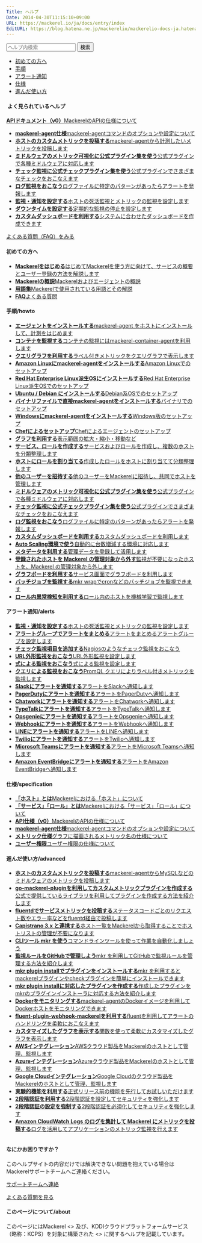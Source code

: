```yaml
---
Title: ヘルプ
Date: 2014-04-30T11:15:10+09:00
URL: https://mackerel.io/ja/docs/entry/index
EditURL: https://blog.hatena.ne.jp/mackerelio/mackerelio-docs-ja.hatenablog.mackerel.io/atom/entry/12921228815722966530
---
```


<div id="help-top-entry">

  <div class="hatena-module-search-box">
    <form class="search-form" role="search" action="https://mackerel.io/ja/docs/search" method="get">
      <input type="text" name="q" class="search-module-input" value="" placeholder="ヘルプ内検索" required="">
      <input type="submit" value="検索" class="search-module-button">
    </form>
  </div>

<ul id="internal-links">
  <li><a href="#first-steps">初めての方へ</a></li>
  <li><a href="#howto">手順</a></li>
  <li><a href="#alerts">アラート通知</a></li>
  <li><a href="#specifications">仕様</a></li>
  <li><a href="#advanced">進んだ使い方</a></li>
</ul>

<div id="hot-entries">
  <h4><img src="/assets/images/blog/star.png" alt=""> <span>よく見られているヘルプ</span></h4>
  <div>
    <p id="help-api-links">
      <a href="https://mackerel.io/ja/api-docs/"><i class="icon-api"></i><strong>APIドキュメント（v0）</strong><span>MackerelのAPIの仕様について</span></a>
    </p>
    <ul>
      <li><a href="https://mackerel.io/ja/docs/entry/spec/agent"><strong>mackerel-agent仕様</strong><span>mackerel-agentコマンドのオプションや設定について</span></a></li>
      <li><a href="https://mackerel.io/ja/docs/entry/advanced/custom-metrics"><strong>ホストのカスタムメトリックを投稿する</strong><span>mackerel-agentから計測したいメトリックを投稿します</span></a></li>
      <li><a href="https://mackerel.io/ja/docs/entry/howto/mackerel-agent-plugins"><strong>ミドルウェアのメトリック可視化に公式プラグイン集を使う</strong><span>公式プラグインで各種ミドルウェアに対応します</span></a></li>
      <li><a href="https://mackerel.io/ja/docs/entry/howto/mackerel-check-plugins"><strong>チェック監視に公式チェックプラグイン集を使う</strong><span>公式プラグインでさまざまなチェックをおこなえます</span></a></li>
      <li><a href="https://mackerel.io/ja/docs/entry/howto/check/log"><strong>ログ監視をおこなう</strong><span>ログファイルに特定のパターンがあったらアラートを発報します</span></a></li>
      <li><a href="https://mackerel.io/ja/docs/entry/howto/alerts"><strong>監視・通知を設定する</strong><span>ホストの死活監視とメトリックの監視を設定します</span></a></li>
      <li><a href="https://mackerel.io/ja/docs/entry/howto/downtimes"><strong>ダウンタイムを設定する</strong><span>定期的な監視の停止を設定します</span></a></li>
      <li><a href="https://mackerel.io/ja/docs/entry/howto/dashboard"><strong>カスタムダッシュボードを利用する</strong><span>システムに合わせたダッシュボードを作成できます</span></a></li>
    </ul>
  </div>
  <p id="link-faq"><a href="https://support.mackerel.io/hc/ja">よくある質問（FAQ）をみる</a></p>
</div>

<div id="docs-list">

<section id="section-newbie">
<div id="first-steps" class="fragment"></div>
<h4>初めての方へ</h4>
<ul>
    <li><a href="https://mackerel.io/ja/docs/entry/getting-started"><strong>Mackerelをはじめる</strong><span>はじめてMackerelを使う方に向けて、サービスの概要とユーザー登録の方法を解説します</span></a></li>
    <li><a href="https://mackerel.io/ja/docs/entry/overview"><strong>Mackerelの概説</strong><span>Mackerelおよびエージェントの概説</span></a></li>
    <li><a href="https://mackerel.io/ja/docs/entry/glossary"><strong>用語集</strong><span>Mackerelで使用されている用語とその解説</span></a></li>
    <li><a href="https://support.mackerel.io/hc/ja"><strong>FAQ</strong><span>よくある質問</span></a></li>
</ul>
</section>

<section id="section-howto">
<div id="howto" class="fragment"></div>
<h4>手順/howto</h4>
<ul>
    <li><a href="https://mackerel.io/ja/docs/entry/howto/install-agent"><strong>エージェントをインストールする</strong><span>mackerel-agent をホストにインストールして、計測をはじめます</span></a></li>
    <li><a href="https://mackerel.io/ja/docs/entry/howto/container-agent"><strong>コンテナを監視する</strong><span>コンテナの監視にはmackerel-container-agentを利用します</span></a></li>
    <li><a href="https://mackerel.io/ja/docs/entry/howto/labeled-metrics/query-graph"><strong>クエリグラフを利用する</strong><span>ラベル付きメトリックをクエリグラフで表示します</span></a></li>
    <li><a href="https://mackerel.io/ja/docs/entry/howto/install-agent/amazon-linux"><strong>Amazon Linuxにmackerel-agentをインストールする</strong><span>Amazon Linuxでのセットアップ</span></a></li>
    <li><a href="https://mackerel.io/ja/docs/entry/howto/install-agent/rpm"><strong>Red Hat Enterprise Linux派生OSにインストールする</strong><span>Red Hat Enterprise Linux派生OSでのセットアップ</span></a></li>
    <li><a href="https://mackerel.io/ja/docs/entry/howto/install-agent/deb"><strong>Ubuntu / Debian にインストールする</strong><span>Debian系OSでのセットアップ</span></a></li>
    <li><a href="https://mackerel.io/ja/docs/entry/howto/install-agent/binary"><strong>バイナリファイルで直接mackerel-agentをインストールする</strong><span>バイナリでのセットアップ</span></a></li>
    <li><a href="https://mackerel.io/ja/docs/entry/howto/install-agent/msi"><strong>Windowsにmackerel-agentをインストールする</strong><span>Windows版のセットアップ</span></a></li>
    <li><a href="https://mackerel.io/ja/docs/entry/howto/chef"><strong>Chefによるセットアップ</strong><span>Chefによるエージェントのセットアップ</span></a></li>
    <li><a href="https://mackerel.io/ja/docs/entry/howto/view-graphs"><strong>グラフを利用する</strong><span>表示範囲の拡大・縮小・移動など</span></a></li>
    <li><a href="https://mackerel.io/ja/docs/entry/howto/create-services-and-roles"><strong>サービス、ロールを作成する</strong><span>サービスおよびロールを作成し、複数のホストを分類整理します</span></a></li>
    <li><a href="https://mackerel.io/ja/docs/entry/howto/assign-roles-to-hosts"><strong>ホストにロールを割り当てる</strong><span>作成したロールをホストに割り当てて分類整理します</span></a></li>
    <li><a href="https://mackerel.io/ja/docs/entry/howto/invite-others"><strong>他のユーザーを招待する</strong><span>他のユーザーをMackerelに招待し、共同でホストを管理します</span></a></li>
    <li><a href="https://mackerel.io/ja/docs/entry/howto/mackerel-agent-plugins"><strong>ミドルウェアのメトリック可視化に公式プラグイン集を使う</strong><span>公式プラグインで各種ミドルウェアに対応します</span></a></li>
    <li><a href="https://mackerel.io/ja/docs/entry/howto/mackerel-check-plugins"><strong>チェック監視に公式チェックプラグイン集を使う</strong><span>公式プラグインでさまざまなチェックをおこなえます</span></a></li>
    <li><a href="https://mackerel.io/ja/docs/entry/howto/check/log"><strong>ログ監視をおこなう</strong><span>ログファイルに特定のパターンがあったらアラートを発報します</span></a></li>
    <li><a href="https://mackerel.io/ja/docs/entry/howto/dashboard"><strong>カスタムダッシュボードを利用する</strong><span>カスタムダッシュボードを利用します</span></a></li>
    <li><a href="https://mackerel.io/ja/docs/entry/howto/auto-scaling"><strong>Auto Scaling環境で使う</strong><span>自動的に台数増減する環境に対応します</span></a></li>
    <li><a href="https://mackerel.io/ja/docs/entry/howto/metadata"><strong>メタデータを利用する</strong><span>管理データを登録して活用します</span></a></li>
    <li><a href="https://mackerel.io/ja/docs/entry/howto/host-retirement"><strong>登録されたホストを Mackerel の管理対象から外す</strong><span>監視が不要になったホストを、Mackerel の管理対象から外します</span></a></li>
    <li><a href="https://mackerel.io/ja/docs/entry/howto/graphboard"><strong>グラフボードを利用する</strong><span>サービス画面でグラフボードを利用します</span></a></li>
    <li><a href="https://mackerel.io/ja/docs/entry/howto/mkr/wrap"><strong>バッチジョブを監視する</strong><span>mkr wrapでcronなどのバッチジョブを監視できます</span></a></li>
    <li><a href="https://mackerel.io/ja/docs/entry/howto/anomaly-detection-for-roles"><strong>ロール内異常検知を利用する</strong><span>ロール内のホストを機械学習で監視します</span></a></li>
</ul>
</section>

<section id="section-alerts">
<div id="alerts" class="fragment"></div>
<h4>アラート通知/alerts</h4>
<ul>
    <li><a href="https://mackerel.io/ja/docs/entry/howto/alerts"><strong>監視・通知を設定する</strong><span>ホストの死活監視とメトリックの監視を設定します</span></a></li>
    <li><a href="https://mackerel.io/ja/docs/entry/howto/alert-groups"><strong>アラートグループでアラートをまとめる</strong><span>アラートをまとめるアラートグループを設定します</span></a></li>
    <li><a href="https://mackerel.io/ja/docs/entry/custom-checks"><strong>チェック監視項目を追加する</strong><span>Nagiosのようなチェック監視をおこなう</span></a></li>
    <li><a href="https://mackerel.io/ja/docs/entry/external-monitoring"><strong>URL外形監視をおこなう</strong><span>URL外形監視を設定します</span></a></li>
    <li><a href="https://mackerel.io/ja/docs/entry/expression-monitoring"><strong>式による監視をおこなう</strong><span>式による監視を設定します</span></a></li>
    <li><a href="https://mackere.io/ja/docs/entry/query-monitoring"><strong>クエリによる監視をおこなう</strong><span>PromQL クエリによりラベル付きメトリックを監視します</span></a></li>
    <li><a href="https://mackerel.io/ja/docs/entry/howto/alerts/slack"><strong>Slackにアラートを通知する</strong><span>アラートをSlackへ通知します</span></a></li>
    <li><a href="https://mackerel.io/ja/docs/entry/howto/alerts/pagerduty"><strong>PagerDutyにアラートを通知する</strong><span>アラートをPagerDutyへ通知します</span></a></li>
    <li><a href="https://mackerel.io/ja/docs/entry/howto/alerts/chatwork"><strong>Chatworkにアラートを通知する</strong><span>アラートをChatworkへ通知します</span></a></li>
    <li><a href="https://mackerel.io/ja/docs/entry/howto/alerts/typetalk"><strong>TypeTalkにアラートを通知する</strong><span>アラートをTypeTalkへ通知します</span></a></li>
    <li><a href="https://mackerel.io/ja/docs/entry/howto/alerts/OpsGenie"><strong>Opsgenieにアラートを通知する</strong><span>アラートをOpsgenieへ通知します</span></a></li>
    <li><a href="https://mackerel.io/ja/docs/entry/howto/alerts/webhook"><strong>Webhookにアラートを通知する</strong><span>アラートをWebhookへ通知します</span></a></li>
    <li><a href="https://mackerel.io/ja/docs/entry/howto/alerts/line"><strong>LINEにアラートを通知する</strong><span>アラートをLINEへ通知します</span></a></li>
    <li><a href="https://mackerel.io/ja/docs/entry/howto/alerts/twilio"><strong>Twilioにアラートを通知する</strong><span>アラートをTwilioへ通知します</span></a></li>
    <li><a href="https://mackerel.io/ja/docs/entry/howto/alerts/microsoft-teams"><strong>Microsoft Teamsにアラートを通知する</strong><span>アラートをMicrosoft Teamsへ通知します</span></a></li>
    <li><a href="https://mackerel.io/ja/docs/entry/howto/alerts/eventbridge"><strong>Amazon EventBridgeにアラートを通知する</strong><span>アラートをAmazon EventBridgeへ通知します</span></a></li>
</ul>
</section>

<section id="section-specification">
<div id="specifications" class="fragment"></div>
<h4>仕様/specification</h4>
<ul>
    <li><a href="https://mackerel.io/ja/docs/entry/spec/about-host"><strong>「ホスト」とは</strong><span>Mackerelにおける「ホスト」について</span></a></li>
    <li><a href="https://mackerel.io/ja/docs/entry/spec/about-service-role"><strong>「サービス」「ロール」とは</strong><span>Mackerelにおける「サービス」「ロール」について</span></a></li>
    <li><a href="https://mackerel.io/ja/api-docs/"><strong>API仕様（v0）</strong><span>MackerelのAPIの仕様について</span></a></li>
    <li><a href="https://mackerel.io/ja/docs/entry/spec/agent"><strong>mackerel-agent仕様</strong><span>mackerel-agentコマンドのオプションや設定について</span></a></li>
    <li><a href="https://mackerel.io/ja/docs/entry/spec/metrics"><strong>メトリック仕様</strong><span>グラフに描画されるメトリック名の仕様について</span></a></li>
    <li><a href="https://mackerel.io/ja/docs/entry/spec/authority"><strong>ユーザー権限</strong><span>ユーザー権限の仕様について</span></a></li>
</ul>
</section>

<section id="section-advanced">
<div id="advanced" class="fragment"></div>
<h4>進んだ使い方/advanced</h4>
<ul>
    <li><a href="https://mackerel.io/ja/docs/entry/advanced/custom-metrics"><strong>ホストのカスタムメトリックを投稿する</strong><span>mackerel-agentからMySQLなどのミドルウェアのメトリックを投稿します</span></a></li>
    <li><a href="https://mackerel.io/ja/docs/entry/advanced/go-mackerel-plugin"><strong>go-mackerel-pluginを利用してカスタムメトリックプラグインを作成する</strong><span>公式で提供しているライブラリを利用してプラグインを作成する方法を紹介します</span></a></li>
    <li><a href="https://mackerel.io/ja/docs/entry/advanced/fluentd"><strong>fluentdでサービスメトリックを投稿する</strong><span>ステータスコードごとのリクエスト数やエラー率などをfluentd経由で投稿します</span></a></li>
    <li><a href="https://mackerel.io/ja/docs/entry/advanced/capistrano-3.x"><strong>Capistrano 3.x と連携する</strong><span>ホスト一覧をMackerelから取得することでホストリストの管理が不要になります</span></a></li>
    <li><a href="https://mackerel.io/ja/docs/entry/advanced/cli"><strong>CLIツール mkr を使う</strong><span>コマンドラインツールを使って作業を自動化しましょう</span></a></li>
    <li><a href="https://mackerel.io/ja/docs/entry/advanced/monitors-github"><strong>監視ルールをGitHubで管理しよう</strong><span>mkr を利用してGitHubで監視ルールを管理する方法を紹介します</span></a></li>
    <li><a href="https://mackerel.io/ja/docs/entry/advanced/install-plugin-by-mkr"><strong>mkr plugin installでプラグインをインストールする</strong><span>mkr を利用するとmackerelプラグインやcheckプラグインを簡単にインストールできます</span></a></li>
    <li><a href="https://mackerel.io/ja/docs/entry/advanced/make-plugin-corresponding-to-installer"><strong>mkr plugin installに対応したプラグインを作成する</strong><span>作成したプラグインをmkrのプラグインインストーラに対応する方法を紹介します</span></a></li>
    <li><a href="https://mackerel.io/ja/docs/entry/advanced/docker"><strong>Dockerをモニタリングする</strong><span>mackerel-agentのDockerイメージを利用してDockerホストをモニタリングできます</span></a></li>
    <li><a href="https://mackerel.io/ja/docs/entry/advanced/fluent-plugin-webhook-mackerel"><strong>fluent-plugin-webhook-mackerelを利用する</strong><span>fluentを利用してアラートのハンドリングを柔軟におこなえます</span></a></li>
    <li><a href="https://mackerel.io/ja/docs/entry/advanced/advanced-graph"><strong>カスタマイズしたグラフを表示する</strong><span>関数を使って柔軟にカスタマイズしたグラフを表示します</span></a></li>
    <li><a href="https://mackerel.io/ja/docs/entry/integrations/aws"><strong>AWSインテグレーション</strong><span>AWSクラウド製品をMackerelのホストとして管理、監視します</span></a></li>
    <li><a href="https://mackerel.io/ja/docs/entry/integrations/azure"><strong>Azureインテグレーション</strong><span>Azureクラウド製品をMackerelのホストとして管理、監視します</span></a></li>
    <li><a href="https://mackerel.io/ja/docs/entry/integrations/gcp"><strong>Google Cloudインテグレーション</strong><span>Google Cloudのクラウド製品をMackerelのホストとして管理、監視します</span></a></li>
    <li><a href="https://mackerel.io/ja/docs/entry/advanced/experimental-features"><strong>実験的機能を利用する</strong><span>正式リリース前の機能を先行してお試しいただけます</span></a></li>
    <li><a href="https://mackerel.io/ja/docs/entry/howto/MFA"><strong>2段階認証を利用する</strong><span>2段階認証を設定してセキュリティを強化します</span></a></li>
    <li><a href="https://mackerel.io/ja/docs/entry/howto/enforcing-MFA"><strong>2段階認証の設定を強制する</strong><span>2段階認証を必須化してセキュリティを強化します</span></a></li>
    <li><a href="https://mackerel.io/ja/docs/entry/advanced/cloudwatch-logs-aggregator"><strong>Amazon CloudWatch Logs のログを集計して Mackerel にメトリックを投稿する</strong><span>ログを活用してアプリケーションのメトリック監視を行えます</span></a></li>
</ul>
</section>

</div>
<div id="contact-human">
    <p id="human-image"><img src="/assets/images/blog/support.png" alt="" /></p>
    <h4>なにかお困りですか？</h4>
    <p id="contact-human-info">このヘルプサイトの内容だけでは解決できない問題を抱えている場合はMackerelサポートチームへご連絡ください。</p>
    <p id="contact-human-button"><a href="https://support.mackerel.io/hc/ja/requests/new" class="ui-button button-blue">サポートチームへ連絡</a></p>
    <p id="contact-human-link"><a href="https://support.mackerel.io/hc/ja">よくある質問を見る</a></p>
</div>
<div id="about-container">
    <h4 id="about"><span>このページについて/about</span></h4>
    <p>このページにはMackerel <<https://mackerel.io>> 及び、KDDIクラウドプラットフォームサービス（略称：KCPS）を対象に構築された <<https://kcps-mackerel.io>> に関するヘルプを記載しています。</p>
</div>

</div>
